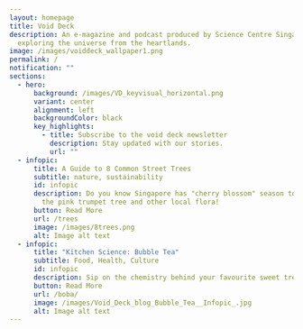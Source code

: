 ```yaml
---
layout: homepage
title: Void Deck
description: An e-magazine and podcast produced by Science Centre Singapore
  exploring the universe from the heartlands.
image: /images/voiddeck_wallpaper1.png
permalink: /
notification: ""
sections:
  - hero:
      background: /images/VD_keyvisual_horizontal.png
      variant: center
      alignment: left
      backgroundColor: black
      key_highlights:
        - title: Subscribe to the void deck newsletter
          description: Stay updated with our stories.
          url: ""
  - infopic:
      title: A Guide to 8 Common Street Trees
      subtitle: nature, sustainability
      id: infopic
      description: Do you know Singapore has "cherry blossom" season too? Learn about
        the pink trumpet tree and other local flora!
      button: Read More
      url: /trees
      image: /images/8trees.png
      alt: Image alt text
  - infopic:
      title: "Kitchen Science: Bubble Tea"
      subtitle: Food, Health, Culture
      id: infopic
      description: Sip on the chemistry behind your favourite sweet treat.
      button: Read More
      url: /boba/
      image: /images/Void_Deck_blog_Bubble_Tea__Infopic_.jpg
      alt: Image alt text
---
```


